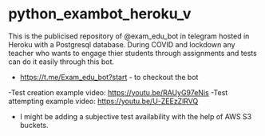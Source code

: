 # python_exambot_heroku_v
This is the publicised repository of @exam_edu_bot in telegram hosted in Heroku with a Postgresql database. 
During COVID and lockdown any teacher who wants to engage thier students through assignments and tests can do it easily through this bot.

- https://t.me/Exam_edu_bot?start   - to checkout the bot

 -Test creation example video: https://youtu.be/RAUyG97eNis
 -Test attempting example video: https://youtu.be/U-ZEEzZlRVQ

- I might be adding a subjective test availability with the help of AWS S3 buckets.
